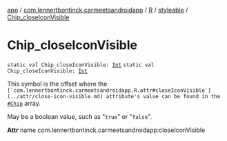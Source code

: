 [app](../../../index.md) / [com.lennertbontinck.carmeetsandroidapp](../../index.md) / [R](../index.md) / [styleable](index.md) / [Chip_closeIconVisible](./-chip_close-icon-visible.md)

# Chip_closeIconVisible

`static val Chip_closeIconVisible: `[`Int`](https://kotlinlang.org/api/latest/jvm/stdlib/kotlin/-int/index.html)
`static val Chip_closeIconVisible: `[`Int`](https://kotlinlang.org/api/latest/jvm/stdlib/kotlin/-int/index.html)

This symbol is the offset where the ``[`com.lennertbontinck.carmeetsandroidapp.R.attr#closeIconVisible`](../attr/close-icon-visible.md) attribute's value can be found in the ``[`#Chip`](-chip.md) array.

May be a boolean value, such as "`true`" or "`false`".

**Attr**
name com.lennertbontinck.carmeetsandroidapp:closeIconVisible

